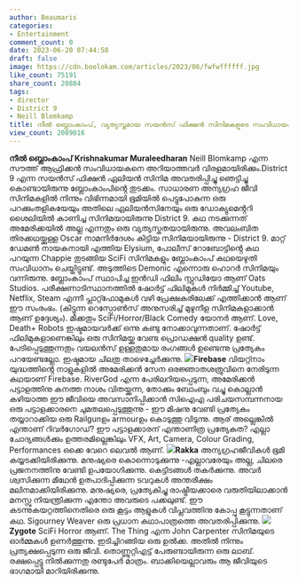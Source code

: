 ```yaml
---
author: Beaumaris
categories:
- Entertainment
comment_count: 0
date: 2023-06-20 07:44:58
draft: false
image: https://cdn.boolokam.com/articles/2023/06/fwfwffffff.jpg
like_count: 75191
share_count: 20884
tags:
- director
- District 9
- Neill Blomkamp
title: നീൽ ബ്ലൊംകാംപ്, വ്യത്യസ്തമായ സയൻസ് ഫിക്ഷൻ സിനിമകളുടെ സംവിധായകൻ
view_count: 2089016
---
```


**നീൽ ബ്ലൊംകാംപ്** **Krishnakumar Muraleedharan** Neill Blomkamp എന്ന സൗത്ത് ആഫ്രിക്കൻ സംവിധായകനെ അറിയാത്തവർ വിരളമായിരിക്കും.District 9 എന്ന സയൻസ് ഫിക്ഷൻ ഏലിയൻ സിനിമ അവതരിപ്പിച്ചു ഞെട്ടിച്ചു കൊണ്ടായിരുന്നു ബ്ലോംകാംപിൻ്റെ തുടക്കം. സാധാരണ അന്യഗ്രഹ ജീവി സിനിമകളിൽ നിന്നും വിഭിന്നമായി ഭൂമിയിൽ പെട്ടുപോകുന്ന ഒരു പറക്കുംതളികയേയും അതിലെ ഏലിയൻസിനേയും ഒരു ഡോക്യുമെൻ്ററി ശൈലിയിൽ കാണിച്ച സിനിമയായിരുന്നു District 9. കഥ നടക്കുന്നത് അമേരിക്കയിൽ അല്ല എന്നതും ഒരു വ്യത്യസ്തതയായിരുന്നു. അവലംബിത തിരക്കഥയ്ക്കുള്ള Oscar നാമനിർദേശം കിട്ടിയ സിനിമയായിരുന്നു - District 9. [](https://cdn.boolokam.com/articles/2023/06/dqqqw-3.jpg)മാറ്റ് ഡേമൺ നായകനായി എത്തിയ Elysium, പോലീസ് റോബോട്ടിൻ്റെ കഥ പറയുന്ന Chappie തുടങ്ങിയ SciFi സിനിമകളും ബ്ലോംകാംപ് കഥയെഴുതി സംവിധാനം ചെയ്തിട്ടുണ്ട്. അടുത്തിടെ Demonic എന്നൊരു ഹൊറർ സിനിമയും വന്നിരുന്നു. ബ്ലോംകാംപ് സ്ഥാപിച്ച ഇൻഡി ഫിലിം സ്റ്റുഡിയോ ആണ് Oats Studios. പരീക്ഷണാടിസ്ഥാനത്തിൽ ഷോർട്ട് ഫിലിമുകൾ നിർമ്മിച്ച് Youtube, Netflix, Steam എന്നീ പ്ലാറ്റ്ഫോമുകൾ വഴി പ്രേക്ഷകരിലേക്ക് എത്തിക്കാൻ ആണ് ഈ സംരംഭം. (കിട്ടുന്ന റെസ്പോൺസ് അനുസരിച്ച് മുഴുനീള സിനിമകളാക്കാൻ ആണ് ഉദ്ദേശ്യം). മിക്കതും SciFi/Horror/Black Comedy യോനർ ആണ്. Love, Death+ Robots ഇഷ്ടമായവർക്ക് ഒന്നു കണ്ടു നോക്കാവുന്നതാണ്. ഷോർട്ട് ഫിലിമുകളാണെങ്കിലും ഒരു സിനിമയ്ക്കു വേണ്ട പ്രൊഡക്ഷൻ quality ഉണ്ട്. പേടിപ്പെടുത്തുന്നതും വയലൻസ് ഉള്ളതുമായ രംഗങ്ങൾ ഉണ്ടെന്നു പ്രത്യേകം പറയേണ്ടല്ലോ. ഇഷ്ടമായ ചിലതു താഴെച്ചേർക്കുന്നു. **[![](https://cdn.boolokam.com/articles/2023/06/fwfwffffff.jpg)](https://cdn.boolokam.com/articles/2023/06/fwfwffffff.jpg)Firebase** വിയറ്റ്നാം യുദ്ധത്തിൻ്റെ നാളുകളിൽ അമേരിക്കൻ സേന ഒരജ്ഞാതശത്രുവിനെ നേരിടുന്ന കഥയാണ് Firebase. RiverGod എന്ന പേരിലറിയപ്പെടുന്ന, അമേരിക്കൻ പട്ടാളത്തിനു കനത്ത നാശം വിതയ്ക്കുന്ന, തോക്കും ബോംബും വച്ചു കൊല്ലാൻ കഴിയാത്ത ഈ ജീവിയെ അവസാനിപ്പിക്കാൻ സിഐഎ പരിചയസമ്പന്നനായ ഒരു പട്ടാളക്കാരനെ ചുമതലപ്പെടുത്തുന്നു - ഈ മിഷനു വേണ്ടി പ്രത്യേകം തയ്യാറാക്കിയ ഒരു Railgunഉം armourഉം കൊടുത്തു വിടുന്നു. ആര് അല്ലെങ്കിൽ എന്താണ് റിവർഗോഡ്? ഈ പട്ടാളക്കാരന് എന്താണിത്ര പ്രത്യേകത? എല്ലാ ചോദ്യങ്ങൾക്കും ഉത്തരമില്ലെങ്കിലും VFX, Art, Camera, Colour Grading, Performances ഒക്കെ വേറെ ലെവൽ ആണ്. **[![](https://cdn.boolokam.com/articles/2023/06/dqdffff.jpg)](https://cdn.boolokam.com/articles/2023/06/dqdffff.jpg)Rakka** അന്യഗ്രഹജീവികൾ ഭൂമി കയ്യടക്കിയിരിക്കുന്നു. മനുഷ്യരെ കൊന്നൊടുക്കുന്നു -എല്ലാവരേയും അല്ല, ചിലരെ പ്രജനനത്തിനു വേണ്ടി ഉപയോഗിക്കുന്നു. കെട്ടിടങ്ങൾ തകർക്കുന്നു. അവർ ശ്വസിക്കുന്ന മീഥേൻ ഉത്പാദിപ്പിക്കുന്ന ടവറുകൾ അന്തരീക്ഷം മലിനമാക്കിയിരിക്കുന്നു. മനുഷ്യരെ, പ്രത്യേകിച്ചു രാഷ്ട്രീയക്കാരെ വരുതിയിലാക്കാൻ മനസ്സു നിയന്ത്രിക്കുന്ന എന്തോ അവരുടെ പക്കലുണ്ട്. ഈ കടന്നുകയറ്റത്തിനെതിരെ ഒരു കൂട്ടം ആളുകൾ വിപ്ലവത്തിനു കോപ്പു കൂട്ടുന്നതാണ് കഥ. Sigourney Weaver ഒരു പ്രധാന കഥാപാത്രത്തെ അവതരിപ്പിക്കുന്നു. **[![](https://cdn.boolokam.com/articles/2023/06/ddffggg-685x1024.jpg)](https://cdn.boolokam.com/articles/2023/06/ddffggg.jpg)Zygote** SciFi Horror ആണ്. The Thing എന്ന John Carpenter സിനിമയുടെ ഓർമ്മകൾ ഉണർത്തുന്നു. ഇടിച്ചിറങ്ങിയ ഒരു ഉൽക്ക. അതിൽ നിന്നും പ്രത്യക്ഷപ്പെടുന്ന ഒരു ജീവി. തൊണ്ണൂറ്റിഎട്ട് പേരുണ്ടായിരുന്ന ഒരു ലാബ്. രക്ഷപ്പെട്ടു നിൽക്കുന്നതു രണ്ടുപേർ മാത്രം. ബാക്കിയെല്ലാവരും ആ ജീവിയുടെ ഭാഗമായി മാറിയിരിക്കുന്നു.
